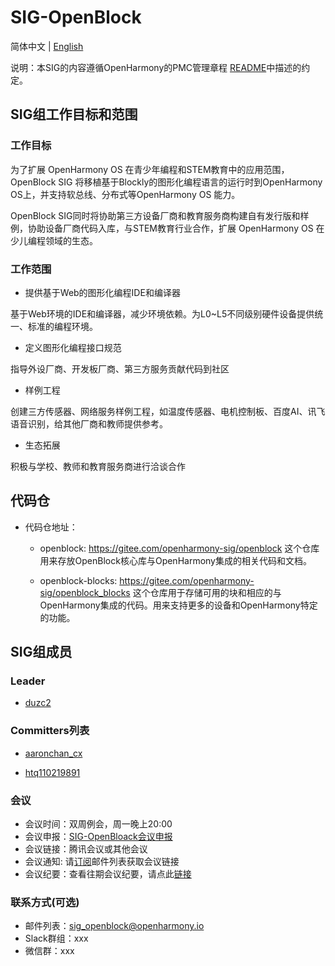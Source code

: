 # SIG-OpenBlock

简体中文 | [English](./sig_openblock.md)

 

说明：本SIG的内容遵循OpenHarmony的PMC管理章程 [README](/zh/pmc.md)中描述的约定。

 

 

## SIG组工作目标和范围

 

### 工作目标

为了扩展 OpenHarmony OS 在青少年编程和STEM教育中的应用范围，OpenBlock SIG 将移植基于Blockly的图形化编程语言的运行时到OpenHarmony OS上，并支持软总线、分布式等OpenHarmony OS 能力。

OpenBlock SIG同时将协助第三方设备厂商和教育服务商构建自有发行版和样例，协助设备厂商代码入库，与STEM教育行业合作，扩展 OpenHarmony OS 在少儿编程领域的生态。

 

### 工作范围

 

- 提供基于Web的图形化编程IDE和编译器

 

基于Web环境的IDE和编译器，减少环境依赖。为L0~L5不同级别硬件设备提供统一、标准的编程环境。

 

- 定义图形化编程接口规范

 

指导外设厂商、开发板厂商、第三方服务贡献代码到社区

 

- 样例工程

 

创建三方传感器、网络服务样例工程，如温度传感器、电机控制板、百度AI、讯飞语音识别，给其他厂商和教师提供参考。

 

- 生态拓展

 

积极与学校、教师和教育服务商进行洽谈合作

 

## 代码仓

- 代码仓地址：

  - openblock: https://gitee.com/openharmony-sig/openblock
    这个仓库用来存放OpenBlock核心库与OpenHarmony集成的相关代码和文档。

  - openblock-blocks: https://gitee.com/openharmony-sig/openblock_blocks
    这个仓库用于存储可用的块和相应的与OpenHarmony集成的代码。用来支持更多的设备和OpenHarmony特定的功能。
 

## SIG组成员

 

### Leader

- [duzc2](https://gitee.com/duzc2)

 

### Committers列表

- [aaronchan_cx](https://gitee.com/aaronchan_cx)

- [htq110219891](https://gitee.com/htq110219891)

### 会议
 - 会议时间：双周例会，周一晚上20:00
 - 会议申报：[SIG-OpenBloack会议申报](https://shimo.im/sheets/vfghbtkSIvo49soA)
 - 会议链接：腾讯会议或其他会议
 - 会议通知: 请[订阅](https://lists.openatom.io/postorius/lists/sig_openblock.openharmony.io/)邮件列表获取会议链接
 - 会议纪要：查看往期会议纪要，请点此[链接](https://gitee.com/openharmony-sig/docs/tree/master/openblock/meetings) 

### 联系方式(可选)

- 邮件列表：[sig_openblock@openharmony.io](https://lists.openatom.io/postorius/lists/sig_openblock.openharmony.io/)
- Slack群组：xxx
- 微信群：xxx

